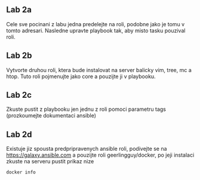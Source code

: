 Lab 2a
------

Cele sve pocinani z labu jedna predelejte na roli, podobne jako je tomu v tomto adresari. Nasledne upravte playbook tak, aby misto tasku pouzival roli.


Lab 2b
------

Vytvorte druhou roli, ktera bude instalovat na server balicky vim, tree, mc a htop. Tuto roli pojmenujte jako core a pouzijte ji v playbooku.


Lab 2c
------

Zkuste pustit z playbooku jen jednu z roli pomoci parametru tags (prozkoumejte dokumentaci ansible)

Lab 2d
------

Existuje jiz spousta predpripravenych ansible roli, podivejte se na https://galaxy.ansible.com a pouzijte roli geerlingguy/docker, po jeji instalaci zkuste na serveru pustit prikaz nize
```bash
docker info
```
